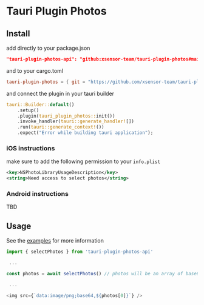 # Tauri Plugin Photos

## Install

add directly to your package.json

```json
"tauri-plugin-photos-api": "github:xsensor-team/tauri-plugin-photos#main"
```

and to your cargo.toml

```toml
tauri-plugin-photos = { git = "https://github.com/xsensor-team/tauri-plugin-photos.git" }
```

and connect the plugin in your tauri builder

```rust
tauri::Builder::default()
    .setup()
    .plugin(tauri_plugin_photos::init())
    .invoke_handler(tauri::generate_handler![])
    .run(tauri::generate_context!())
    .expect("Error while building tauri application");
```

### iOS instructions

make sure to add the following permission to your `info.plist`

```xml
<key>NSPhotoLibraryUsageDescription</key>
<string>Need access to select photos</string>
```

### Android instructions

TBD

## Usage

See the [examples](https://github.com/xsensor-team/tauri-plugin-photos/tree/main/examples/tauri-app) for more information

```javascript
import { selectPhotos } from 'tauri-plugin-photos-api'

 ...

const photos = await selectPhotos() // photos will be an array of base64 encoded images

 ...

<img src={`data:image/png;base64,${photos[0]}`} />
```

